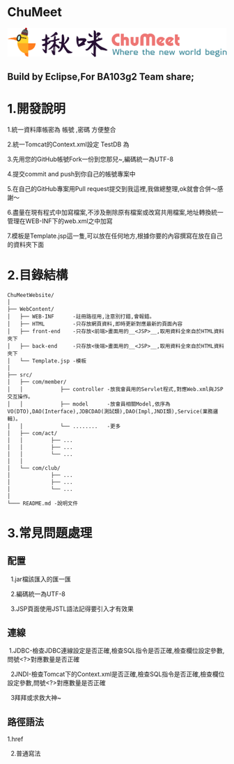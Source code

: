 # ChuMeet
![alt text](https://github.com/AndyZWGu/ChuMeet/blob/master/WebContent/HTML/assets/LOGO/ChuMeet_NavLogo_25.png "Logo 標題文字範例一")

## Build by Eclipse,For BA103g2 Team share;


# 1.開發說明

 1.統一資料庫帳密為 帳號<BA103G2> ,密碼<a123> 方便整合
 
 2.統一Tomcat的Context.xml設定 TestDB 為<BA103G2DB>

 3.先用您的GitHub帳號Fork一份到您那兒~,編碼統一為UTF-8
 
 4.提交commit and push到你自己的帳號專案中
 
 5.在自己的GitHub專案用Pull request提交到我這裡,我做總整理,ok就會合併～感謝～
 
 6.盡量在現有程式中加寫檔案,不涉及刪除原有檔案或改寫共用檔案,地址轉換統一管理在WEB-INF下的web.xml之中加寫
 
 7.模板是Template.jsp這一隻,可以放在任何地方,根據你要的內容撰寫在放在自己的資料夾下面
 
# 2.目錄結構

    ChuMeetWebsite/
    │
    ├── WebContent/
    │   ├── WEB-INF      -註冊路徑用,注意別打錯,會報錯。
    │   ├── HTML         -只存放網頁資料,即時更新對應最新的頁面內容
    │   ├── front-end    -只存放<前端>畫面用的__<JSP>__,取用資料全來自於HTML資料夾下
    │   ├── back-end     -只存放<後端>畫面用的__<JSP>__,取用資料全來自於HTML資料夾下
    │   └── Template.jsp -模板 
    │
    ├── src/
    │   ├── com/member/
    │   │            ├── controller -放我會員用的Servlet程式,對應Web.xml與JSP交互操作。
    │   │            ├── model      -放會員相關Model,依序為VO(DTO),DAO(Interface),JDBCDAO(測試類),DAO(Impl,JNDI類),Service(業務邏輯)。
    │   │            └── ........   -更多
    │   ├── com/act/
    │   │         ├── ...
    │   │         ├── ...
    │   │         └── ...
    │   │  
    │   └── com/club/
    │             ├── ...
    │             ├── ...
    │             └── ...
    │
    └─── README.md -說明文件
 
# 3.常見問題處理

 ## 配置
   1.jar檔該匯入的匯一匯
   
   2.編碼統一為UTF-8
   
   3.JSP頁面使用JSTL語法記得要引入才有效果
   
 ## 連線
   1.JDBC-檢查JDBC連線設定是否正確,檢查SQL指令是否正確,檢查欄位設定參數,問號<?>對應數量是否正確
  
   2JNDI-檢查Tomcat下的Context.xml是否正確,檢查SQL指令是否正確,檢查欄位設定參數,問號<?>對應數量是否正確
   
   3拜拜或求救大神~
   
 ## 路徑語法
   1.href
   
   2.普通寫法
 
